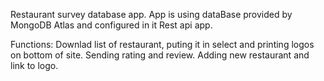 Restaurant survey database app.
App is using dataBase provided by MongoDB Atlas and configured in it Rest api app.

Functions:
Downlad list of restaurant, puting it in select and printing logos on bottom of site.
Sending rating and review.
Adding new restaurant and link to logo.